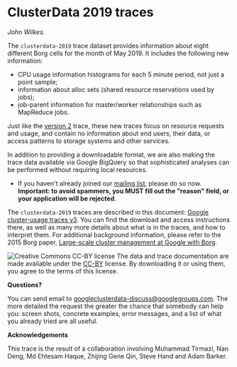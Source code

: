 # ClusterData 2019 traces

_John Wilkes._

The `clusterdata-2019` trace dataset provides information about eight different Borg cells for the month of May 2019.  It includes the following new information:

 * CPU usage information histograms for each 5 minute period, not just a point sample;
 * information about alloc sets (shared resource reservations used by jobs);
 * job-parent information for master/worker relationships such as MapReduce jobs.

Just like the [version 2](ClusterData2011_2.md) trace, these new traces focus on resource requests and usage, and contain no information about end users, their data, or access patterns to storage systems and other services. 

In addition to providing a downloadable format, we are also making the trace data available via Google BigQuery so that sophisticated analyses can be performed without requiring local resources. 

  * If you haven't already joined our
    [mailing list](https://groups.google.com/forum/#!forum/googleclusterdata-discuss),
    please do so now.
    **Important: to avoid spammers, you MUST fill out the "reason" field, or your application will be rejected**.
  
The `clusterdata-2019` traces are described in this document:
[Google cluster-usage traces v3](Google%20cluster-usage%20traces%20v3.pdf).  You can find the download and access instructions there, as well as many more details about what is in the traces, and how to interpret them. For additional background information, please refer to the 2015 Borg paper, [Large-scale cluster management at Google with Borg](https://ai.google/research/pubs/pub43438). 

![Creative Commons CC-BY license](https://i.creativecommons.org/l/by/4.0/88x31.png)
The data and trace documentation are made available under the
[CC-BY](https://creativecommons.org/licenses/by/4.0/) license.
By downloading it or using them, you agree to the terms of this license.

**Questions?**

You can send email to googleclusterdata-discuss@googlegroups.com.  The more detailed the request the greater the chance that somebody can help you: screen shots, concrete examples, error messages, and a list of what you already tried are all useful.

**Acknowledgements**

This trace is the result of a collaboration involving Muhammad Tirmazi, Nan Deng, Md Ehtesam Haque, Zhijing Gene Qin, Steve Hand and Adam Barker.
